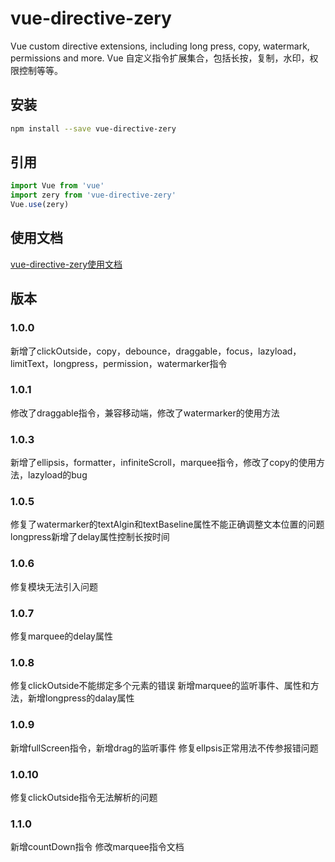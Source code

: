 # vue-directive-zery
Vue custom directive extensions, including long press, copy, watermark, permissions and more.
Vue 自定义指令扩展集合，包括长按，复制，水印，权限控制等等。

## 安装
```bash
npm install --save vue-directive-zery
```
## 引用
```javascript
import Vue from 'vue'
import zery from 'vue-directive-zery'
Vue.use(zery)
```
## 使用文档
[vue-directive-zery使用文档](https://zhouzelin.github.io/zery/)

## 版本
### 1.0.0
新增了clickOutside，copy，debounce，draggable，focus，lazyload，limitText，longpress，permission，watermarker指令

### 1.0.1
修改了draggable指令，兼容移动端，修改了watermarker的使用方法

### 1.0.3
新增了ellipsis，formatter，infiniteScroll，marquee指令，修改了copy的使用方法，lazyload的bug

### 1.0.5
修复了watermarker的textAlgin和textBaseline属性不能正确调整文本位置的问题
longpress新增了delay属性控制长按时间

### 1.0.6
修复模块无法引入问题

### 1.0.7
修复marquee的delay属性

### 1.0.8
修复clickOutside不能绑定多个元素的错误
新增marquee的监听事件、属性和方法，新增longpress的dalay属性

### 1.0.9
新增fullScreen指令，新增drag的监听事件
修复ellpsis正常用法不传参报错问题

### 1.0.10
修复clickOutside指令无法解析的问题

### 1.1.0
新增countDown指令
修改marquee指令文档
